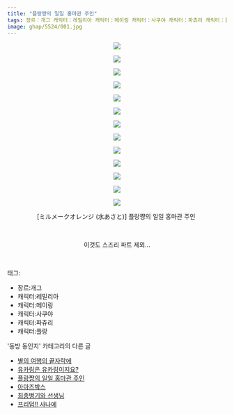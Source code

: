 ```yaml
---
title: "플랑쨩의 일일 홍마관 주인"
tags: 장르：개그 캐릭터：레밀리아 캐릭터：메이링 캐릭터：사쿠야 캐릭터：파츄리 캐릭터：플랑 ミルメークオレンジ 水あさと 동방_동인지
image: ghap/5524/001.jpg
---
```

<div class="article">
<p style="text-align: center; clear: none; float: none;"><img src="{{ site.nasurl }}/ghap/5524/001.jpg"/></p>
<p style="text-align: center; clear: none; float: none;"><img src="{{ site.nasurl }}/ghap/5524/002.jpg"/></p>
<p style="text-align: center; clear: none; float: none;"><img src="{{ site.nasurl }}/ghap/5524/003.jpg"/></p>
<p style="text-align: center; clear: none; float: none;"><img src="{{ site.nasurl }}/ghap/5524/004.jpg"/></p>
<p style="text-align: center; clear: none; float: none;"><img src="{{ site.nasurl }}/ghap/5524/005.jpg"/></p>
<p style="text-align: center; clear: none; float: none;"><img src="{{ site.nasurl }}/ghap/5524/006.jpg"/></p>
<p style="text-align: center; clear: none; float: none;"><img src="{{ site.nasurl }}/ghap/5524/007.jpg"/></p>
<p style="text-align: center; clear: none; float: none;"><img src="{{ site.nasurl }}/ghap/5524/008.jpg"/></p>
<p style="text-align: center; clear: none; float: none;"><img src="{{ site.nasurl }}/ghap/5524/009.jpg"/></p>
<p style="text-align: center; clear: none; float: none;"><img src="{{ site.nasurl }}/ghap/5524/010.jpg"/></p>
<p style="text-align: center; clear: none; float: none;"><img src="{{ site.nasurl }}/ghap/5524/011.jpg"/></p>
<p style="text-align: center; clear: none; float: none;"><img src="{{ site.nasurl }}/ghap/5524/012.jpg"/></p>
<p style="text-align: center; clear: none; float: none;"><img src="{{ site.nasurl }}/ghap/5524/013.jpg"/></p>
<p style="text-align: center; clear: none; float: none;">[ミルメークオレンジ (水あさと)] 플랑쨩의 일일 홍마관 주인 </p>
<p style="text-align: center; clear: none; float: none;"><br/></p>
<p style="text-align: center; clear: none; float: none;">이것도 스즈리 파트 제외...</p>
<p><br/></p>
</div><div class="tagTrail">
<p>태그: </p>
<ul>
<li>장르:개그</li>
<li>캐릭터:레밀리아</li>
<li>캐릭터:메이링</li>
<li>캐릭터:사쿠야</li>
<li>캐릭터:파츄리</li>
<li>캐릭터:플랑</li>
</ul>
</div><div class="another">
<p>'동방 동인지' 카테고리의 다른 글</p>
<ul>
<li><a href="/2019-01-16-ghap_5595">별의 여행의 끝자락에</a></li>
<li><a href="/2019-01-15-ghap_5588">유카링은 유카링이지요?</a></li>
<li><a href="/2019-01-07-ghap_5524">플랑쨩의 일일 홍마관 주인</a></li>
<li><a href="/2019-01-05-ghap_5514">아마즈박스</a></li>
<li><a href="/2019-01-05-ghap_5513">최종병기와 선생님</a></li>
<li><a href="/2019-01-02-ghap_5507">프리덤!! 사나에</a></li>
</ul>
</div>